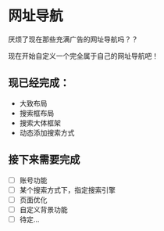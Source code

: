 # 网址导航

厌烦了现在那些充满广告的网址导航吗？？

现在开始自定义一个完全属于自己的网址导航吧！

## 现已经完成：

 - 大致布局
 - 搜索框布局
 - 搜索大体框架
 - 动态添加搜索方式

## 接下来需要完成

- [ ] 账号功能
- [ ] 某个搜索方式下，指定搜索引擎
- [ ] 页面优化
- [ ] 自定义背景功能
- [ ] 待定...